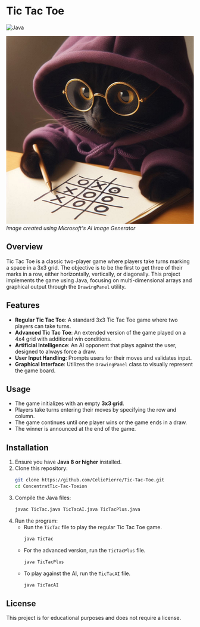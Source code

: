 # Tic Tac Toe

![Java](https://img.shields.io/badge/Java-8%2B-orange)

![Concentration](cat-ttt.jpeg)
*Image created using Microsoft's AI Image Generator*

## Overview
Tic Tac Toe is a classic two-player game where players take turns marking a space in a 3x3 grid. The objective is to be the first to get three of their marks in a row, either horizontally, vertically, or diagonally. This project implements the game using Java, focusing on multi-dimensional arrays and graphical output through the `DrawingPanel` utility.

## Features
- **Regular Tic Tac Toe**: A standard 3x3 Tic Tac Toe game where two players can take turns.
- **Advanced Tic Tac Toe**: An extended version of the game played on a 4x4 grid with additional win conditions.
- **Artificial Intelligence**: An AI opponent that plays against the user, designed to always force a draw.
- **User Input Handling**: Prompts users for their moves and validates input.
- **Graphical Interface**: Utilizes the `DrawingPanel` class to visually represent the game board.

## Usage
- The game initializes with an empty **3x3 grid**.
- Players take turns entering their moves by specifying the row and column.
- The game continues until one player wins or the game ends in a draw.
- The winner is announced at the end of the game.

## Installation
1. Ensure you have **Java 8 or higher** installed.
2. Clone this repository:
   ```sh
   git clone https://github.com/CeliePierre/Tic-Tac-Toe.git
   cd ConcentratTic-Tac-Toeion
   ```
3. Compile the Java files:
   ```sh
   javac TicTac.java TicTacAI.java TicTacPlus.java
   ```
4. Run the program:
    - Run the `TicTac` file to play the regular Tic Tac Toe game.
        ```sh
        java TicTac
        ```
    - For the advanced version, run the `TicTacPlus` file.
        ```sh
        java TicTacPlus
        ```
    - To play against the AI, run the `TicTacAI` file.
        ```sh
        java TicTacAI
        ```


## License
This project is for educational purposes and does not require a license.
